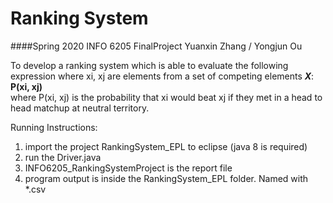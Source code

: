 # Ranking System
####Spring 2020 INFO 6205 FinalProject 
Yuanxin Zhang / Yongjun Ou  

To develop a ranking system which is able to evaluate the following
expression where xi, xj are elements from a set of competing elements ***X***:  
 **P(xi, xj)**  
where P(xi, xj) is the probability that xi would beat xj if they met in a head to head matchup at neutral territory.

Running Instructions:
1. import the project RankingSystem_EPL to eclipse (java 8 is required)
2. run the Driver.java
3. INFO6205_RankingSystemProject is the report file
4. program output is inside the RankingSystem_EPL folder. Named with *.csv